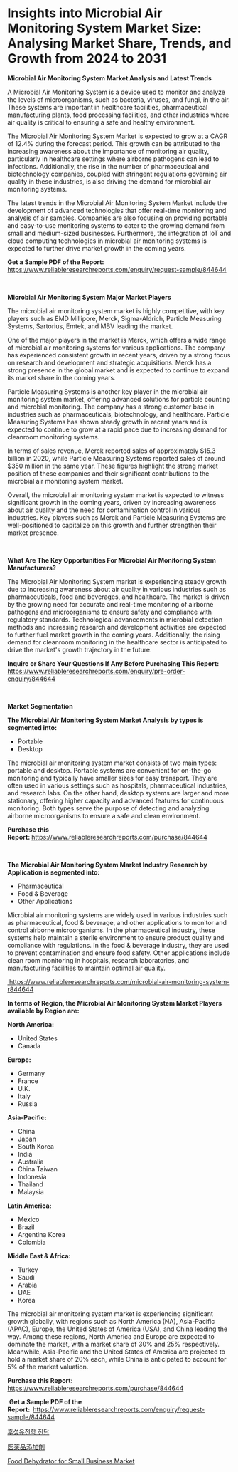 <p><h1>Insights into Microbial Air Monitoring System Market Size: Analysing Market Share, Trends, and Growth from 2024 to 2031</h1></p><p><strong>Microbial Air Monitoring System Market Analysis and Latest Trends</strong></p>
<p><p>A Microbial Air Monitoring System is a device used to monitor and analyze the levels of microorganisms, such as bacteria, viruses, and fungi, in the air. These systems are important in healthcare facilities, pharmaceutical manufacturing plants, food processing facilities, and other industries where air quality is critical to ensuring a safe and healthy environment.</p><p>The Microbial Air Monitoring System Market is expected to grow at a CAGR of 12.4% during the forecast period. This growth can be attributed to the increasing awareness about the importance of monitoring air quality, particularly in healthcare settings where airborne pathogens can lead to infections. Additionally, the rise in the number of pharmaceutical and biotechnology companies, coupled with stringent regulations governing air quality in these industries, is also driving the demand for microbial air monitoring systems.</p><p>The latest trends in the Microbial Air Monitoring System Market include the development of advanced technologies that offer real-time monitoring and analysis of air samples. Companies are also focusing on providing portable and easy-to-use monitoring systems to cater to the growing demand from small and medium-sized businesses. Furthermore, the integration of IoT and cloud computing technologies in microbial air monitoring systems is expected to further drive market growth in the coming years.</p></p>
<p><strong>Get a Sample PDF of the Report:&nbsp;</strong> <a href="https://www.reliableresearchreports.com/enquiry/request-sample/844644">https://www.reliableresearchreports.com/enquiry/request-sample/844644</a></p>
<p>&nbsp;</p>
<p><strong>Microbial Air Monitoring System Major Market Players</strong></p>
<p><p>The microbial air monitoring system market is highly competitive, with key players such as EMD Millipore, Merck, Sigma-Aldrich, Particle Measuring Systems, Sartorius, Emtek, and MBV leading the market. </p><p>One of the major players in the market is Merck, which offers a wide range of microbial air monitoring systems for various applications. The company has experienced consistent growth in recent years, driven by a strong focus on research and development and strategic acquisitions. Merck has a strong presence in the global market and is expected to continue to expand its market share in the coming years.</p><p>Particle Measuring Systems is another key player in the microbial air monitoring system market, offering advanced solutions for particle counting and microbial monitoring. The company has a strong customer base in industries such as pharmaceuticals, biotechnology, and healthcare. Particle Measuring Systems has shown steady growth in recent years and is expected to continue to grow at a rapid pace due to increasing demand for cleanroom monitoring systems.</p><p>In terms of sales revenue, Merck reported sales of approximately $15.3 billion in 2020, while Particle Measuring Systems reported sales of around $350 million in the same year. These figures highlight the strong market position of these companies and their significant contributions to the microbial air monitoring system market.</p><p>Overall, the microbial air monitoring system market is expected to witness significant growth in the coming years, driven by increasing awareness about air quality and the need for contamination control in various industries. Key players such as Merck and Particle Measuring Systems are well-positioned to capitalize on this growth and further strengthen their market presence.</p></p>
<p>&nbsp;</p>
<p><strong>What Are The Key Opportunities For Microbial Air Monitoring System Manufacturers?</strong></p>
<p><p>The Microbial Air Monitoring System market is experiencing steady growth due to increasing awareness about air quality in various industries such as pharmaceuticals, food and beverages, and healthcare. The market is driven by the growing need for accurate and real-time monitoring of airborne pathogens and microorganisms to ensure safety and compliance with regulatory standards. Technological advancements in microbial detection methods and increasing research and development activities are expected to further fuel market growth in the coming years. Additionally, the rising demand for cleanroom monitoring in the healthcare sector is anticipated to drive the market's growth trajectory in the future.</p></p>
<p><strong>Inquire or Share Your Questions If Any Before Purchasing This Report:</strong> <a href="https://www.reliableresearchreports.com/enquiry/pre-order-enquiry/844644">https://www.reliableresearchreports.com/enquiry/pre-order-enquiry/844644</a></p>
<p>&nbsp;</p>
<p><strong>Market Segmentation</strong></p>
<p><strong>The Microbial Air Monitoring System Market Analysis by types is segmented into:</strong></p>
<p><ul><li>Portable</li><li>Desktop</li></ul></p>
<p><p>The microbial air monitoring system market consists of two main types: portable and desktop. Portable systems are convenient for on-the-go monitoring and typically have smaller sizes for easy transport. They are often used in various settings such as hospitals, pharmaceutical industries, and research labs. On the other hand, desktop systems are larger and more stationary, offering higher capacity and advanced features for continuous monitoring. Both types serve the purpose of detecting and analyzing airborne microorganisms to ensure a safe and clean environment.</p></p>
<p><strong>Purchase this Report:&nbsp;</strong><a href="https://www.reliableresearchreports.com/purchase/844644">https://www.reliableresearchreports.com/purchase/844644</a></p>
<p>&nbsp;</p>
<p><strong>The Microbial Air Monitoring System Market Industry Research by Application is segmented into:</strong></p>
<p><ul><li>Pharmaceutical</li><li>Food & Beverage</li><li>Other Applications</li></ul></p>
<p><p>Microbial air monitoring systems are widely used in various industries such as pharmaceutical, food & beverage, and other applications to monitor and control airborne microorganisms. In the pharmaceutical industry, these systems help maintain a sterile environment to ensure product quality and compliance with regulations. In the food & beverage industry, they are used to prevent contamination and ensure food safety. Other applications include clean room monitoring in hospitals, research laboratories, and manufacturing facilities to maintain optimal air quality.</p></p>
<p><a href="https://www.reliableresearchreports.com/microbial-air-monitoring-system-r844644">&nbsp;https://www.reliableresearchreports.com/microbial-air-monitoring-system-r844644</a></p>
<p><strong>In terms of Region, the Microbial Air Monitoring System Market Players available by Region are:</strong></p>
<p>
    <p> <strong> North America: </strong>
        <ul>
            <li>United States</li>
            <li>Canada</li>
        </ul>
        </p> 
    <p> <strong> Europe: </strong>
        <ul>
            <li>Germany</li>
            <li>France</li>
            <li>U.K.</li>
            <li>Italy</li>
            <li>Russia</li>
        </ul>
        </p> 
    <p> <strong> Asia-Pacific: </strong>
        <ul>
            <li>China</li>
            <li>Japan</li>
            <li>South Korea</li>
            <li>India</li>
            <li>Australia</li>
            <li>China Taiwan</li>
            <li>Indonesia</li>
            <li>Thailand</li>
            <li>Malaysia</li>
        </ul>
        </p> 
    <p> <strong> Latin America: </strong>
        <ul>
            <li>Mexico</li>
            <li>Brazil</li>
            <li>Argentina Korea</li>
            <li>Colombia</li>
        </ul>
        </p> 
    <p> <strong> Middle East & Africa: </strong>
        <ul>
            <li>Turkey</li>
            <li>Saudi</li>
            <li>Arabia</li>
            <li>UAE</li>
            <li>Korea</li>
        </ul>
    </p>
    </p>
<p><p>The microbial air monitoring system market is experiencing significant growth globally, with regions such as North America (NA), Asia-Pacific (APAC), Europe, the United States of America (USA), and China leading the way. Among these regions, North America and Europe are expected to dominate the market, with a market share of 30% and 25% respectively. Meanwhile, Asia-Pacific and the United States of America are projected to hold a market share of 20% each, while China is anticipated to account for 5% of the market valuation.</p></p>
<p><strong>Purchase this Report: </strong><a href="https://www.reliableresearchreports.com/purchase/844644">https://www.reliableresearchreports.com/purchase/844644</a></p>
<p>&nbsp;<strong>Get a Sample PDF of the Report:&nbsp;&nbsp;</strong><a href="https://www.reliableresearchreports.com/enquiry/request-sample/844644">https://www.reliableresearchreports.com/enquiry/request-sample/844644</a></p>
<p><strong></strong></p>
<p><p><a href="https://github.com/plelbej847484502/Market-Research-Report-List-1/blob/main/918094426467.md">후성유전학 진단</a></p><p><a href="https://github.com/oafhukehf4709715/Market-Research-Report-List-1/blob/main/705462528843.md">医薬品添加剤</a></p><p><a href="https://github.com/WillieWoodard/Market-Research-Report-List-4/blob/main/food-dehydrator-for-small-business-market.md">Food Dehydrator for Small Business Market</a></p></p>